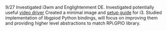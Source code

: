 9/27
Investigated i3wm and Englightenment DE.
Investigated potentially useful [video driver](video_driver.md)
Created a minimal image and [setup guide](setup_guide.html) for i3. 
Studied implementation of libgpiod Python bindings, will focus on improving them and providing higher level abstractions to match RPi.GPIO library.


